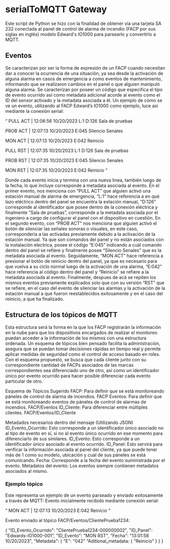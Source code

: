 # serialToMQTT Gateway
Este script de Python se hizo con la finalidad de obtener vía una tarjeta SA 232 conectada al panel de control de alarma de incendio (FACP por sus siglas en inglés) modelo Edward's IO1000 para parsearlo y convertirlo a MQTT.

## Eventos
Se caracterizan por ser la forma de expresión de un FACP cuando necesitan dar a conocer la ocurrencia de una situación, ya sea desde la activación de alguna alarma en casos de emergencia a como eventos de mantenimiento, informando que se realizaron cambios en el panel o que alguien manipuló alguna alarma. Se caracterizan por poseer un código que especifica el tipo de evento ocurrido así como metadata adicional acorde al evento como el ID del sensor activado y la metadata asociada a él. Un ejemplo de cómo se ve un evento, utilizando al FACP Edward’s IO1000 como ejemplo, luce así mediante la conexión serial:

“
PULL ACT | 12:06:56 10/20/2023 L:1 D:126
Sala de pruebas


PROB ACT | 12:07:13 10/20/2023     E:045
Silencio Senales


MON ACT  | 12:07:13 10/20/2023     E:042
Reinicio


PULL RST | 12:07:35 10/20/2023 L:1 D:126
Sala de pruebas


PROB RST | 12:07:35 10/20/2023     E:045
Silencio Senales


MON RST  | 12:07:35 10/20/2023     E:042
Reinicio
“

Donde cada evento inicia y termina con una nueva linea, también luego de la fecha, lo que incluye corresponde a metadata asociada al evento. En el primer evento, nos menciona con “PULL ACT” que alguien activó una estación manual de alarma de emergencia, “L:1” hace referencia a en qué lazo eléctrico dentro del panel se encuentra la estación manual, “D:126” corresponde al identificador que posee dentro de la conexión eléctrica y finalmente “Sala de pruebas”, corresponde a la metadata asociada por el ingeniero a cargo de configurar el panel con el dispositivo en cuestión. 
En el segundo evento, con “PROB ACT” nos menciona que alguien activó el botón de silenciar las señales sonoras o visuales, en este caso, correspondería a las activadas previamente debido a la activación de la estación manual. Ya que son comandos del panel y no están asociados con la instalación electrica, posee el código “E:045” indicando a cuál comando dentro del panel se  refiere y finalmente posee “Silencio Senales” que es la metadata asociada al evento. 
Seguidamente, “MON ACT” hace referencia a presionar el botón de reinicio dentro del panel, ya que es necesario para que vuelva a su ciclo normal luego de la activación de una alarma, “E:042” hace referencia al código dentro del panel y “Reinicio” se refiere a la metadata asociada al evento. 
Finalmente, despues de acá se repiten los mismos eventos previamente explicados solo que con su versión “RST” que se refiere, en el caso del evento de silenciar las alarmas y la activación de la estación manual a que fueron reestablecidos exitosamente y en el caso del reinicio, a que ha finalizado.

## Estructura de los tópicos de MQTT
Esta estructura será la forma en la que los FACP registrarán la información en la nube para que los dispositivos encargados de realizar el monitoreo puedan acceder a la información de los mismos con una estructura ordenada.
Un esquema de tópicos bien pensado facilita la administración, asegura que se puedan tomar decisiones rápidas en tiempo real y permite aplicar medidas de seguridad como el control de acceso basado en roles.
Con el esquema propuesto, se busca que cada cliente junto con su correspondiente cantidad de FACPs asociados de las marcas correspondientes sea diferenciado uno de otro, así como un identificador único por evento ocurrido para hacer posible diferenciar cada evento particular de otro.

Esquema de Tópicos Sugerido
FACP: Para definir que se está monitoreando páneles de control de alarma de incendios.
FACP
Eventos: Para definir que se está monitoreando eventos de páneles de control de alarmas de incendios.
FACP/Eventos
ID_Cliente: Para diferenciar entre múltiples clientes.
FACP/Eventos/ID_Cliente

Metadados necesarios dentro del mensaje (Utilizando JSON)
ID_Evento_Ocurrido: Esto corresponde a un identificador único asociado no al tipo de evento en sí, si no al evento único ocurrido en ese momento para diferenciarlo de sus similares.
ID_Evento: Esto corresponde a un identificador único asociado al evento ocurrido.
ID_Panel: Esto servirá para verificar la información asociada al panel del cliente, ya que puede tener más de 1 como su modelo, ubicación y cual de sus páneles se está comunicando.
Fecha: Corresponde a la fecha del evento suministrada por el evento.
Metadatos del evento: Los eventos siempre contienen metadatos asociados al mismo.

### Ejemplo tópico
Este representa un ejemplo de un evento parseado y enviado exitosamente a través de MQTT:
Evento inicialmente recibido mediante conexión serial:

“
MON ACT  | 12:07:13 10/20/2023     E:042
Reinicio
“

Evento enviado al tópico FACP/Eventos/ClientePrueba1234:

{
  "ID_Evento_Ocurrido": "ClientePrueba1234-000000002",
  "ID_Panel": "Edwards-IO1000-001",
  "ID_Evento": "MON RST",
  "Fecha": "13:01:58 10/20/2023",
  "Metadata": {
    "E": "042"
    “Aditional_metadata: {
      “Reinicio” 
    }
  }
}

